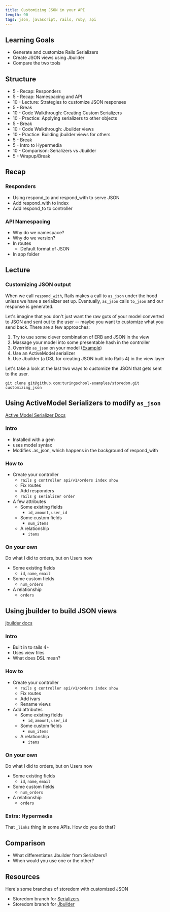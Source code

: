 ```yaml
---
title: Customizing JSON in your API
length: 90
tags: json, javascript, rails, ruby, api
---
```


## Learning Goals

* Generate and customize Rails Serializers
* Create JSON views using Jbuilder
* Compare the two tools

## Structure

* 5 - Recap: Responders
* 5 - Recap: Namespacing and API
* 10 - Lecture: Strategies to customize JSON responses
* 5 - Break
* 10 - Code Walkthrough: Creating Custom Serializers
* 10 - Practice: Applying serializers to other objects
* 5 - Break
* 10 - Code Walkthrough: Jbuilder views
* 10 - Practice: Building jbuilder views for others
* 5 - Break
* 5 - Intro to Hypermedia
* 10 - Comparison: Serializers vs Jbuilder
* 5 - Wrapup/Break

## Recap

### Responders

- Using respond_to and respond_with to serve JSON
- Add respond_with to index
- Add respond_to to controller

### API Namespacing

- Why do we namespace?
- Why do we version?
- In routes
  - Default format of JSON
- In app folder

## Lecture

### Customizing JSON output

When we call `respond_with`, Rails makes a call to `as_json` under the hood unless we have a serializer set up. Eventually, `as_json` calls `to_json` and our response is generated.

Let's imagine that you don't just want the raw guts of your model converted to JSON and sent out to the user -- maybe you want to customize what you send back. There are a few approaches:

1. Try to use some clever combination of ERB and JSON in the view
2. Massage your model into some presentable hash in the controller
3. Override `as_json` on your model ([Example][as_json])
4. Use an ActiveModel serializer
5. Use Jbuilder (a DSL for creating JSON built into Rails 4) in the view layer

[as_json]: https://github.com/JumpstartLab/blogger_advanced/commit/085a9f6681feb3c3623042a9897f037abc6d6bf7

Let's take a look at the last two ways to customize the JSON that gets sent to the user.

```
git clone git@github.com:turingschool-examples/storedom.git customizing_json
```

## Using ActiveModel Serializers to modify `as_json`

[Active Model Serializer Docs][am_serializer_guide]

[am_serializer_guide]: https://github.com/rails-api/active_model_serializers/tree/master/docs

### Intro
- Installed with a gem
- uses model syntax
- Modifies .as_json, which happens in the background of respond_with

### How to
- Create your controller
  - `rails g controller api/v1/orders index show`
  - Fix routes
  - Add responders
  - `rails g serializer order`
- A few attributes
  - Some existing fields
    - `id`, `amount`, `user_id`
  - Some custom fields
    - `num_items`
  - A relationship
    - `items`

### On your own
Do what I did to orders, but on Users now
- Some existing fields
  - `id`, `name`, `email`
- Some custom fields
  - `num_orders`
- A relationship
  - `orders`

## Using jbuilder to build JSON views

[jbuilder docs][jbuilder_readme]

[jbuilder_readme]: https://github.com/rails/jbuilder/blob/master/README.md

### Intro
- Built in to rails 4+
- Uses view files
- What does DSL mean?

### How to
- Create your controller
  - `rails g controller api/v1/orders index show`
  - Fix routes
  - Add ivars
  - Rename views
- Add attributes
  - Some existing fields
    - `id`, `amount`, `user_id`
  - Some custom fields
    - `num_items`
  - A relationship
    - `items`

### On your own
Do what I did to orders, but on Users now
- Some existing fields
  - `id`, `name`, `email`
- Some custom fields
  - `num_orders`
- A relationship
  - `orders`

### Extra: Hypermedia

That `_links` thing in some APIs. How do you do that?

## Comparison
- What differentiates Jbuilder from Serializers?
- When would you use one or the other?

## Resources

Here's some branches of storedom with customized JSON

- Storedom branch for [Serializers](https://github.com/turingschool-examples/storedom/tree/custom_json_serializers)
- Storedom branch for [Jbuilder](https://github.com/turingschool-examples/storedom/tree/custom_json_jbuilder)
